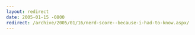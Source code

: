 ```yaml
---
layout: redirect
date: 2005-01-15 -0800
redirect: /archive/2005/01/16/nerd-score--because-i-had-to-know.aspx/
---
```

